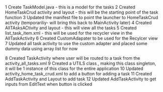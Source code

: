 1 Create TaskModel.java - this is a model for the tasks
2 Created HomeTaskCrud activity and layout - this will be the starting point of the task function
3 Updated the manifest file to point the launcher to HomeTaskCrud activity (temporariliy- will bring this back to MainActivity later)
4 Created AllTAsksACtivity and layout - this will view all the tasks
5 Created list_task_item.xml - this will be used for the recycler view in the AllTaskActivity
6 Created CustomAdapater to be used for the Recylcer view
7 Updated all task activity to use the custom adapter and placed some dummy data using array list for now

8 Created TaskActivity where user  will be routed to a task from the activity_all_tasks.xml
9 Created a UTILS class , making this class singleton, it will be 1 instance of this class for the entire application
10 Updated activity_home_task_crud.xml to add a button for adding a task
11 Created AddTaskActivity and Layout to add task
12 Updated AddTaskActivity to get inputs from EditText when button is clicked
